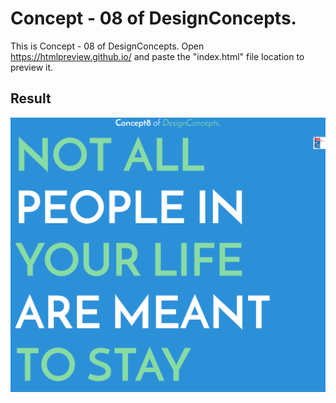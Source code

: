 Concept - 08 of DesignConcepts.
==============================

This is Concept - 08 of DesignConcepts.
Open https://htmlpreview.github.io/ and paste the "index.html" file location to preview it.

Result
-----------
<p align="center">
  <img src="c08.png"/>
</p>

